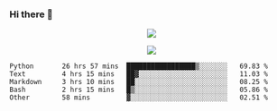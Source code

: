 ### Hi there 👋

<!--
**SuuTTT/SuuTTT** is a ✨ _special_ ✨ repository because its `README.md` (this file) appears on your GitHub profile.

Here are some ideas to get you started:

- 🔭 I’m currently working on ...
- 🌱 I’m currently learning ...
- 👯 I’m looking to collaborate on ...
- 🤔 I’m looking for help with ...
- 💬 Ask me about ...
- 📫 How to reach me: ...
- 😄 Pronouns: ...
- ⚡ Fun fact: ...
-->

<div align='center'>
    <p align='center'>
        <img src='https://github-readme-stats.vercel.app/api?line_height=27&username=SuuTTT&show_icons=true&theme=solarized-light'/>
    </p>
</div>    
<div align='center'>  
    <p align='center'>
        <img src='https://github-readme-stats.vercel.app/api/wakatime?username=SuuTTT&theme=solarized-light'/>
    </p>
    
</div>  

<!--START_SECTION:waka-->

```text
Python       26 hrs 57 mins  █████████████████▒░░░░░░░   69.83 %
Text         4 hrs 15 mins   ██▓░░░░░░░░░░░░░░░░░░░░░░   11.03 %
Markdown     3 hrs 10 mins   ██░░░░░░░░░░░░░░░░░░░░░░░   08.25 %
Bash         2 hrs 15 mins   █▒░░░░░░░░░░░░░░░░░░░░░░░   05.86 %
Other        58 mins         ▓░░░░░░░░░░░░░░░░░░░░░░░░   02.51 %
```

<!--END_SECTION:waka-->
